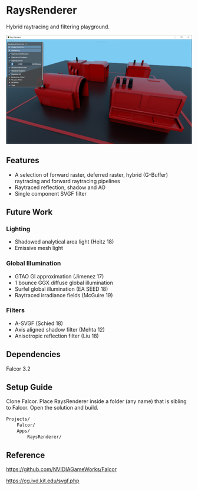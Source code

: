 # RaysRenderer

Hybrid raytracing and filtering playground.

![Screenshot](./Screenshots/Screenshot.png?raw=true "Hybrid Raytracing")

## Features

* A selection of forward raster, deferred raster, hybrid (G-Buffer) raytracing and forward raytracing pipelines
* Raytraced reflection, shadow and AO
* Single component SVGF filter

## Future Work

### Lighting

* Shadowed analytical area light (Heitz 18)
* Emissive mesh light

### Global Illumination

* GTAO GI approximation (Jimenez 17)
* 1 bounce GGX diffuse global illumination
* Surfel global illumination (EA SEED 18)
* Raytraced irradiance fields (McGuire 19)

### Filters

* A-SVGF (Schied 18)
* Axis aligned shadow filter (Mehta 12)
* Anisotropic reflection filter (Liu 18)

## Dependencies

Falcor 3.2

## Setup Guide

Clone Falcor. Place RaysRenderer inside a folder (any name) that is sibling to Falcor. Open the solution and build.

```
Projects/
    Falcor/
    Apps/
        RaysRenderer/
```

## Reference

https://github.com/NVIDIAGameWorks/Falcor

https://cg.ivd.kit.edu/svgf.php
